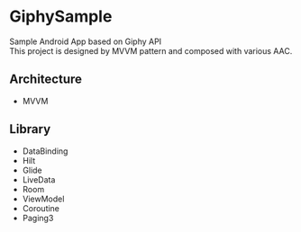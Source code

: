 # GiphySample
Sample Android App based on Giphy API
<br>This project is designed by MVVM pattern and composed with various AAC.

## Architecture
- MVVM
                                 
## Library                      
- DataBinding
- Hilt
- Glide
- LiveData
- Room
- ViewModel
- Coroutine
- Paging3
